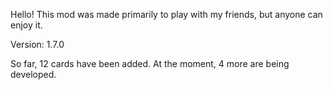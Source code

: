 Hello!
This mod was made primarily to play with my friends, but anyone can enjoy it.

Version: 1.7.0

So far, 12 cards have been added. At the moment, 4 more are being developed.